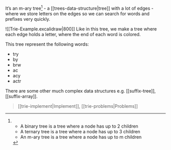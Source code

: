It’s an m-ary tree[^1] - a [[trees-data-structure|tree]] with a lot of edges - where we store letters on the edges so we can search for words and prefixes very quickly.

![[Trie-Example.excalidraw|800]]
Like in this tree, we make a tree where each edge holds a letter, where the end of each word is colored.

This tree represent the following words:
- try
- by
- brw
- ac
- acy
- actr

There are some other much complex data structures e.g. [[suffix-tree]], [[suffix-array]].

> [[trie-implement|Implement]], [[trie-problems|Problems]]

[^1]: - A binary tree is a tree where a node has up to 2 children
	- A ternary tree is a tree where a node has up to 3 children
	- An m-ary tree is a tree where a node has up to m children
